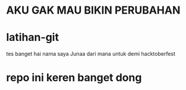 <h1>AKU GAK MAU BIKIN PERUBAHAN</h1>

# latihan-git

tes banget
hai nama saya Junaa dari mana untuk demi hacktoberfest

# repo ini keren banget dong
